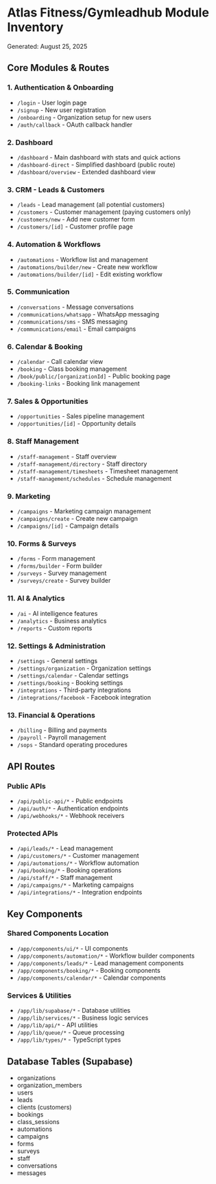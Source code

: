 # Atlas Fitness/Gymleadhub Module Inventory
Generated: August 25, 2025

## Core Modules & Routes

### 1. Authentication & Onboarding
- `/login` - User login page
- `/signup` - New user registration
- `/onboarding` - Organization setup for new users
- `/auth/callback` - OAuth callback handler

### 2. Dashboard
- `/dashboard` - Main dashboard with stats and quick actions
- `/dashboard-direct` - Simplified dashboard (public route)
- `/dashboard/overview` - Extended dashboard view

### 3. CRM - Leads & Customers
- `/leads` - Lead management (all potential customers)
- `/customers` - Customer management (paying customers only)
- `/customers/new` - Add new customer form
- `/customers/[id]` - Customer profile page

### 4. Automation & Workflows
- `/automations` - Workflow list and management
- `/automations/builder/new` - Create new workflow
- `/automations/builder/[id]` - Edit existing workflow

### 5. Communication
- `/conversations` - Message conversations
- `/communications/whatsapp` - WhatsApp messaging
- `/communications/sms` - SMS messaging
- `/communications/email` - Email campaigns

### 6. Calendar & Booking
- `/calendar` - Call calendar view
- `/booking` - Class booking management
- `/book/public/[organizationId]` - Public booking page
- `/booking-links` - Booking link management

### 7. Sales & Opportunities
- `/opportunities` - Sales pipeline management
- `/opportunities/[id]` - Opportunity details

### 8. Staff Management
- `/staff-management` - Staff overview
- `/staff-management/directory` - Staff directory
- `/staff-management/timesheets` - Timesheet management
- `/staff-management/schedules` - Schedule management

### 9. Marketing
- `/campaigns` - Marketing campaign management
- `/campaigns/create` - Create new campaign
- `/campaigns/[id]` - Campaign details

### 10. Forms & Surveys
- `/forms` - Form management
- `/forms/builder` - Form builder
- `/surveys` - Survey management
- `/surveys/create` - Survey builder

### 11. AI & Analytics
- `/ai` - AI intelligence features
- `/analytics` - Business analytics
- `/reports` - Custom reports

### 12. Settings & Administration
- `/settings` - General settings
- `/settings/organization` - Organization settings
- `/settings/calendar` - Calendar settings
- `/settings/booking` - Booking settings
- `/integrations` - Third-party integrations
- `/integrations/facebook` - Facebook integration

### 13. Financial & Operations
- `/billing` - Billing and payments
- `/payroll` - Payroll management
- `/sops` - Standard operating procedures

## API Routes

### Public APIs
- `/api/public-api/*` - Public endpoints
- `/api/auth/*` - Authentication endpoints
- `/api/webhooks/*` - Webhook receivers

### Protected APIs
- `/api/leads/*` - Lead management
- `/api/customers/*` - Customer management
- `/api/automations/*` - Workflow automation
- `/api/booking/*` - Booking operations
- `/api/staff/*` - Staff management
- `/api/campaigns/*` - Marketing campaigns
- `/api/integrations/*` - Integration endpoints

## Key Components

### Shared Components Location
- `/app/components/ui/*` - UI components
- `/app/components/automation/*` - Workflow builder components
- `/app/components/leads/*` - Lead management components
- `/app/components/booking/*` - Booking components
- `/app/components/calendar/*` - Calendar components

### Services & Utilities
- `/app/lib/supabase/*` - Database utilities
- `/app/lib/services/*` - Business logic services
- `/app/lib/api/*` - API utilities
- `/app/lib/queue/*` - Queue processing
- `/app/lib/types/*` - TypeScript types

## Database Tables (Supabase)
- organizations
- organization_members
- users
- leads
- clients (customers)
- bookings
- class_sessions
- automations
- campaigns
- forms
- surveys
- staff
- conversations
- messages